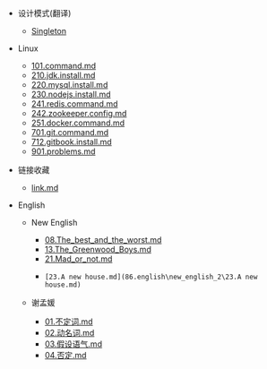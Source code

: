 


* 设计模式(翻译)
	-  [Singleton](20.design_pattern\01.Singleton.md) 
* Linux
	-  [101.command.md](10.linux\101.command.md) 
	-  [210.jdk.install.md](10.linux\210.jdk.install.md) 
	-  [220.mysql.install.md](10.linux\220.mysql.install.md) 
	-  [230.nodejs.install.md](10.linux\230.nodejs.install.md) 
	-  [241.redis.command.md](10.linux\241.redis.command.md) 
	-  [242.zookeeper.config.md](10.linux\242.zookeeper.config.md) 
	-  [251.docker.command.md](10.linux\251.docker.command.md) 
	-  [701.git.command.md](10.linux\701.git.command.md) 
	-  [712.gitbook.install.md](10.linux\712.gitbook.install.md) 
	-  [901.problems.md](10.linux\901.problems.md) 
* 链接收藏

  -  [link.md](70.linked\link.md) 
* English

  * New English

    *   [08.The_best_and_the_worst.md](86.english\new_english_2\08.The_best_and_the_worst.md) 
    *    [13.The_Greenwood_Boys.md](86.english\new_english_2\13.The_Greenwood_Boys.md) 
    *    [21.Mad_or_not.md](86.english\new_english_2\21.Mad_or_not.md) 
    *     [23.A new house.md](86.english\new_english_2\23.A new house.md) 
  * 谢孟媛
    *   [01.不定词.md](86.english\xiemy\01.不定词.md) 
    *   [02.动名词.md](86.english\xiemy\02.动名词.md) 
    *   [03.假设语气.md](86.english\xiemy\03.假设语气.md) 
    *   [04.否定.md](86.english\xiemy\04.否定.md) 

